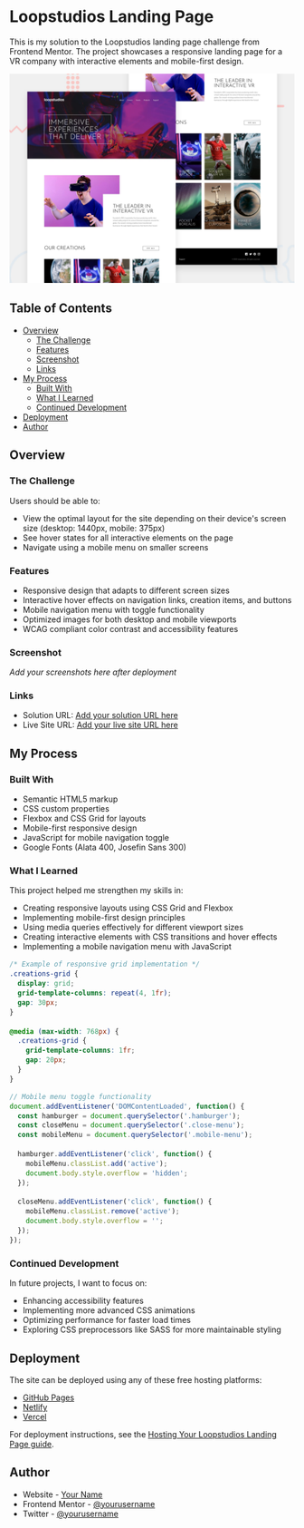 
# Loopstudios Landing Page

This is my solution to the Loopstudios landing page challenge from Frontend Mentor. The project showcases a responsive landing page for a VR company with interactive elements and mobile-first design.

![Design preview for the Loopstudios landing page](preview.jpg)

## Table of Contents

- [Overview](#overview)
  - [The Challenge](#the-challenge)
  - [Features](#features)
  - [Screenshot](#screenshot)
  - [Links](#links)
- [My Process](#my-process)
  - [Built With](#built-with)
  - [What I Learned](#what-i-learned)
  - [Continued Development](#continued-development)
- [Deployment](#deployment)
- [Author](#author)

## Overview

### The Challenge

Users should be able to:

- View the optimal layout for the site depending on their device's screen size (desktop: 1440px, mobile: 375px)
- See hover states for all interactive elements on the page
- Navigate using a mobile menu on smaller screens

### Features

- Responsive design that adapts to different screen sizes
- Interactive hover effects on navigation links, creation items, and buttons
- Mobile navigation menu with toggle functionality
- Optimized images for both desktop and mobile viewports
- WCAG compliant color contrast and accessibility features

### Screenshot

*Add your screenshots here after deployment*

### Links

- Solution URL: [Add your solution URL here](#)
- Live Site URL: [Add your live site URL here](#)

## My Process

### Built With

- Semantic HTML5 markup
- CSS custom properties
- Flexbox and CSS Grid for layouts
- Mobile-first responsive design
- JavaScript for mobile navigation toggle
- Google Fonts (Alata 400, Josefin Sans 300)

### What I Learned

This project helped me strengthen my skills in:

- Creating responsive layouts using CSS Grid and Flexbox
- Implementing mobile-first design principles
- Using media queries effectively for different viewport sizes
- Creating interactive elements with CSS transitions and hover effects
- Implementing a mobile navigation menu with JavaScript

```css
/* Example of responsive grid implementation */
.creations-grid {
  display: grid;
  grid-template-columns: repeat(4, 1fr);
  gap: 30px;
}

@media (max-width: 768px) {
  .creations-grid {
    grid-template-columns: 1fr;
    gap: 20px;
  }
}
```

```js
// Mobile menu toggle functionality
document.addEventListener('DOMContentLoaded', function() {
  const hamburger = document.querySelector('.hamburger');
  const closeMenu = document.querySelector('.close-menu');
  const mobileMenu = document.querySelector('.mobile-menu');
  
  hamburger.addEventListener('click', function() {
    mobileMenu.classList.add('active');
    document.body.style.overflow = 'hidden';
  });
  
  closeMenu.addEventListener('click', function() {
    mobileMenu.classList.remove('active');
    document.body.style.overflow = '';
  });
});
```

### Continued Development

In future projects, I want to focus on:

- Enhancing accessibility features
- Implementing more advanced CSS animations
- Optimizing performance for faster load times
- Exploring CSS preprocessors like SASS for more maintainable styling

## Deployment

The site can be deployed using any of these free hosting platforms:

- [GitHub Pages](https://pages.github.com/)
- [Netlify](https://www.netlify.com/)
- [Vercel](https://vercel.com/)

For deployment instructions, see the [Hosting Your Loopstudios Landing Page guide](#).

## Author

- Website - [Your Name](https://your-website.com)
- Frontend Mentor - [@yourusername](https://www.frontendmentor.io/profile/yourusername)
- Twitter - [@yourusername](https://twitter.com/yourusername)

     